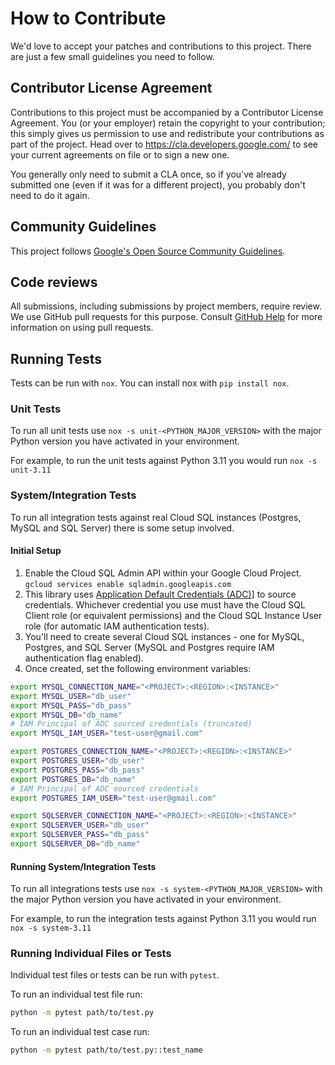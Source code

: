 # How to Contribute

We'd love to accept your patches and contributions to this project. There are
just a few small guidelines you need to follow.

## Contributor License Agreement

Contributions to this project must be accompanied by a Contributor License
Agreement. You (or your employer) retain the copyright to your contribution;
this simply gives us permission to use and redistribute your contributions as
part of the project. Head over to <https://cla.developers.google.com/> to see
your current agreements on file or to sign a new one.

You generally only need to submit a CLA once, so if you've already submitted one
(even if it was for a different project), you probably don't need to do it
again.

## Community Guidelines

This project follows
[Google's Open Source Community Guidelines](https://opensource.google.com/conduct/).

## Code reviews

All submissions, including submissions by project members, require review. We
use GitHub pull requests for this purpose. Consult
[GitHub Help](https://help.github.com/articles/about-pull-requests/) for more
information on using pull requests.

## Running Tests

Tests can be run with `nox`. You can install nox with `pip install nox`.

### Unit Tests

To run all unit tests use `nox -s unit-<PYTHON_MAJOR_VERSION>` with the major
Python version you have activated in your environment.

For example, to run the unit tests against Python 3.11 you would run
`nox -s unit-3.11`

### System/Integration Tests

To run all integration tests against real Cloud SQL instances
(Postgres, MySQL and SQL Server) there is some setup involved.

#### Initial Setup

1. Enable the Cloud SQL Admin API within your Google Cloud Project.
  `gcloud services enable sqladmin.googleapis.com`
1. This library uses [Application Default Credentials (ADC)][adc]] to
  source credentials. Whichever credential you use must have the
  Cloud SQL Client role (or equivalent permissions) and the Cloud SQL
  Instance User role (for automatic IAM authentication tests).
1. You'll need to create several Cloud SQL instances - one for MySQL, Postgres,
  and SQL Server (MySQL and Postgres require IAM authentication flag enabled).
1. Once created, set the following environment variables:

```sh
export MYSQL_CONNECTION_NAME="<PROJECT>:<REGION>:<INSTANCE>"
export MYSQL_USER="db_user"
export MYSQL_PASS="db_pass"
export MYSQL_DB="db_name"
# IAM Principal of ADC sourced credentials (truncated)
export MYSQL_IAM_USER="test-user@gmail.com"

export POSTGRES_CONNECTION_NAME="<PROJECT>:<REGION>:<INSTANCE>"
export POSTGRES_USER="db_user"
export POSTGRES_PASS="db_pass"
export POSTGRES_DB="db_name"
# IAM Principal of ADC sourced credentials
export POSTGRES_IAM_USER="test-user@gmail.com"

export SQLSERVER_CONNECTION_NAME="<PROJECT>:<REGION>:<INSTANCE>"
export SQLSERVER_USER="db_user"
export SQLSERVER_PASS="db_pass"
export SQLSERVER_DB="db_name"
```

#### Running System/Integration Tests

To run all integrations tests use `nox -s system-<PYTHON_MAJOR_VERSION>` with the major
Python version you have activated in your environment.

For example, to run the integration tests against Python 3.11 you would run
`nox -s system-3.11`

### Running Individual Files or Tests

Individual test files or tests can be run with `pytest`.

To run an individual test file run:

```sh
python -m pytest path/to/test.py
```

To run an individual test case run:

```sh
python -m pytest path/to/test.py::test_name
```

[adc]: https://cloud.google.com/docs/authentication/best-practices-applications#overview_of_application_default_credentials
